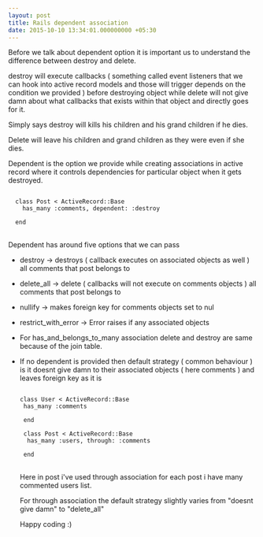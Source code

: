 ```yaml
---
layout: post
title: Rails dependent association
date: 2015-10-10 13:34:01.000000000 +05:30
---
```


 Before we talk about dependent option it is important us to understand
 the difference between destroy and delete.

 destroy will execute callbacks ( something called event listeners that
 we can hook into active record models and those will trigger depends on
 the condition we provided ) before destroying object while delete will not give damn about what callbacks that exists within that object and directly goes for it.

 Simply says destroy will kills his children and his grand children if
 he dies.

 Delete will leave his children and grand children as they were even if
 she dies.


Dependent is the option we provide while creating associations in active
record where it controls dependencies for particular object when it gets
destroyed.

<pre>
<code class='language-ruby'>
  class Post < ActiveRecord::Base
    has_many :comments, dependent: :destroy

  end
</code>
</pre>

Dependent has around five options that we can pass

* destroy -> destroys ( callback executes on associated objects as well
) all comments that post belongs to
* delete_all -> delete ( callbacks will not execute on comments objects
) all comments that post belongs to 
* nullify -> makes foreign key for comments objects set to nul
* restrict_with_error -> Error raises if any associated objects

* For has_and_belongs_to_many association delete and destroy are same
because of the join table.

* If no dependent is provided then default strategy ( common behaviour )
  is it doesnt give damn to their associated objects ( here comments )
  and leaves foreign key as it is

  <pre>
  <code class='language-ruby'>
  class User < ActiveRecord::Base
   has_many :comments 

   end

   class Post < ActiveRecord::Base
    has_many :users, through: :comments

   end
  </code> 
  </pre>

  Here in post i've used through association for each post i have many
  commented users list.

  For through association the default strategy slightly varies from
  "doesnt give damn" to "delete_all"


  Happy coding :)

